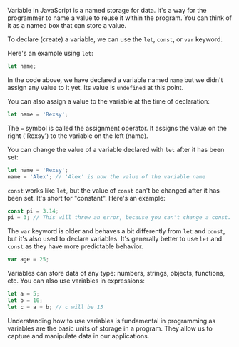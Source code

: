 Variable in JavaScript is a named storage for data. It's a way for the programmer to name a value to reuse it within the program. You can think of it as a named box that can store a value.

To declare (create) a variable, we can use the `let`, `const`, or `var` keyword.

Here's an example using `let`:

```javascript
let name;
```

In the code above, we have declared a variable named `name` but we didn't assign any value to it yet. Its value is `undefined` at this point.

You can also assign a value to the variable at the time of declaration:

```javascript
let name = 'Rexsy';
```

The `=` symbol is called the assignment operator. It assigns the value on the right ('Rexsy') to the variable on the left (name).

You can change the value of a variable declared with `let` after it has been set:

```javascript
let name = 'Rexsy';
name = 'Alex'; // 'Alex' is now the value of the variable name
```

`const` works like `let`, but the value of `const` can't be changed after it has been set. It's short for "constant". Here's an example:

```javascript
const pi = 3.14;
pi = 3; // This will throw an error, because you can't change a const.
```

The `var` keyword is older and behaves a bit differently from `let` and `const`, but it's also used to declare variables. It's generally better to use `let` and `const` as they have more predictable behavior.

```javascript
var age = 25;
```

Variables can store data of any type: numbers, strings, objects, functions, etc. You can also use variables in expressions:

```javascript
let a = 5;
let b = 10;
let c = a + b; // c will be 15
```

Understanding how to use variables is fundamental in programming as variables are the basic units of storage in a program. They allow us to capture and manipulate data in our applications.
